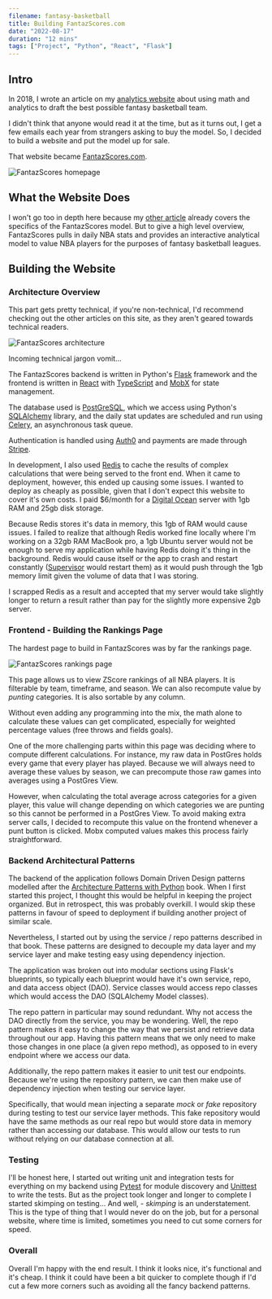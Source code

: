```yaml
---
filename: fantasy-basketball
title: Building FantazScores.com
date: "2022-08-17"
duration: "12 mins"
tags: ["Project", "Python", "React", "Flask"]
---
```


## Intro

In 2018, I wrote an article on my [analytics website](https://matthewbellanalytics.com/pages/basketball_analytics) about using math and analytics to draft the best possible fantasy basketball team.

I didn't think that anyone would read it at the time, but as it turns out, I get a few emails each year from strangers asking to buy the model. So, I decided to build a website and put the model up for sale.

That website became [FantazScores.com](https://fantazscores.com).

![FantazScores homepage](../../static/fantazscores/home.png)

## What the Website Does

I won't go too in depth here because my [other article](https://matthewbellanalytics.com/pages/basketball_analytics) already covers the specifics of the FantazScores model. But to give a high level overview, FantazScores pulls in daily NBA stats and provides an interactive analytical model to value NBA players for the purposes of fantasy basketball leagues.

## Building the Website

### Architecture Overview

This part gets pretty technical, if you're non-technical, I'd recommend checking out the other articles on this site, as they aren't geared towards technical readers.

![FantazScores architecture](../../static/fantazscores/architecture.png)

Incoming technical jargon vomit...

The FantazScores backend is written in Python's [Flask](https://flask.palletsprojects.com/en/2.2.x/) framework and the frontend is written in [React](https://reactjs.org/) with [TypeScript](https://www.typescriptlang.org/) and [MobX](https://mobx.js.org/README.html) for state management.

The database used is [PostGreSQL](https://www.postgresql.org/), which we access using Python's [SQLAlchemy](https://www.sqlalchemy.org/) library, and the daily stat updates are scheduled and run using [Celery](https://docs.celeryq.dev/en/stable/getting-started/introduction.html), an asynchronous task queue.

Authentication is handled using [Auth0](https://auth0.com/) and payments are made through [Stripe](https://stripe.com/en-ca).

In development, I also used [Redis](https://redis.io/) to cache the results of complex calculations that were being served to the front end. When it came to deployment, however, this ended up causing some issues. I wanted to deploy as cheaply as possible, given that I don't expect this website to cover it's own costs. I paid $6/month for a [Digital Ocean](https://www.digitalocean.com/) server with 1gb RAM and 25gb disk storage.

Because Redis stores it's data in memory, this 1gb of RAM would cause issues. I failed to realize that although Redis worked fine locally where I'm working on a 32gb RAM MacBook pro, a 1gb Ubuntu server would not be enough to serve my application while having Redis doing it's thing in the background. Redis would cause itself or the app to crash and restart constantly ([Supervisor](http://supervisord.org/) would restart them) as it would push through the 1gb memory limit given the volume of data that I was storing.

I scrapped Redis as a result and accepted that my server would take slightly longer to return a result rather than pay for the slightly more expensive 2gb server.

### Frontend - Building the Rankings Page

The hardest page to build in FantazScores was by far the rankings page.

![FantazScores rankings page](../../static/fantazscores/rankings.png)

This page allows us to view ZScore rankings of all NBA players. It is filterable by team, timeframe, and season. We can also recompute value by <i>punting</i> categories. It is also sortable by any column.

Without even adding any programming into the mix, the math alone to calculate these values can get complicated, especially for weighted percentage values (free throws and fields goals).

One of the more challenging parts within this page was deciding where to compute different calculations. For instance, my raw data in PostGres holds every game that every player has played. Because we will always need to average these values by season, we can precompute those raw games into averages using a PostGres View.

However, when calculating the total average across categories for a given player, this value will change depending on which categories we are punting so this cannot be performed in a PostGres View. To avoid making extra server calls, I decided to recompute this value on the frontend whenever a punt button is clicked. Mobx computed values makes this process fairly straightforward.

### Backend Architectural Patterns

The backend of the application follows Domain Driven Design patterns modelled after the [Architecture Patterns with Python](https://www.amazon.ca/Architecture-Patterns-Python-Domain-Driven-Microservices/dp/1492052205) book. When I first started this project, I thought this would be helpful in keeping the project organized. But in retrospect, this was probably overkill. I would skip these patterns in favour of speed to deployment if building another project of similar scale.

Nevertheless, I started out by using the service / repo patterns described in that book. These patterns are designed to decouple my data layer and my service layer and make testing easy using dependency injection.

The application was broken out into modular sections using Flask's blueprints, so typically each blueprint would have it's own service, repo, and data access object (DAO). Service classes would access repo classes which would access the DAO (SQLAlchemy Model classes).

The repo pattern in particular may sound redundant. Why not access the DAO directly from the service, you may be wondering. Well, the repo pattern makes it easy to change the way that we persist and retrieve data throughout our app. Having this pattern means that we only need to make those changes in one place (a given repo method), as opposed to in every endpoint where we access our data.

Additionally, the repo pattern makes it easier to unit test our endpoints. Because we're using the repository pattern, we can then make use of dependency injection when testing our service layer.

Specifically, that would mean injecting a separate <i>mock</i> or <i>fake</i> repository during testing to test our service layer methods. This fake repository would have the same methods as our real repo but would store data in memory rather than accessing our database. This would allow our tests to run without relying on our database connection at all.

### Testing

I'll be honest here, I started out writing unit and integration tests for everything on my backend using [Pytest](https://docs.pytest.org/en/7.1.x/) for module discovery and [Unittest](https://docs.python.org/3/library/unittest.html) to write the tests. But as the project took longer and longer to complete I started skimping on testing... And well, - <i>skimping</i> is an understatement. This is the type of thing that I would never do on the job, but for a personal website, where time is limited, sometimes you need to cut some corners for speed.

### Overall

Overall I'm happy with the end result. I think it looks nice, it's functional and it's cheap. I think it could have been a bit quicker to complete though if I'd cut a few more corners such as avoiding all the fancy backend patterns.
